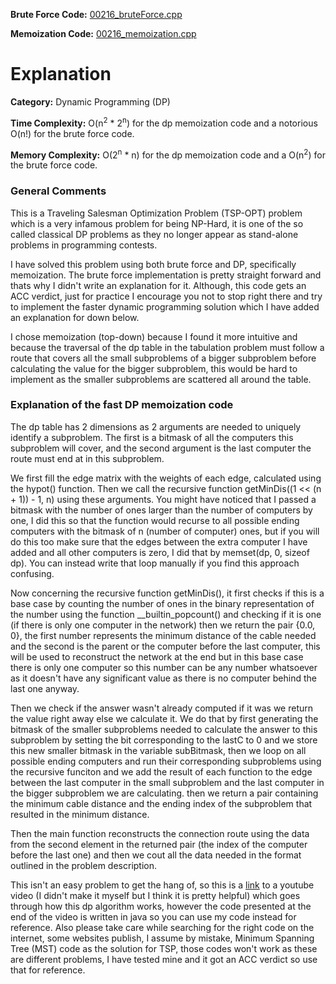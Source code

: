 **Brute Force Code:** [00216\_bruteForce.cpp](https://github.com/elgamalsalman/CPSolutions/blob/main/UVa/00216_Getting_in_Line/00216_bruteForce.cpp)

**Memoization Code:** [00216\_memoization.cpp](https://github.com/elgamalsalman/CPSolutions/blob/main/UVa/00216_Getting_in_Line/00216_memoization.cpp)

# Explanation

**Category:** Dynamic Programming (DP)

**Time Complexity:** O(n<sup>2</sup> * 2<sup>n</sup>) for the dp memoization code and a notorious O(n!) for the brute force code.

**Memory Complexity:** O(2<sup>n</sup> * n) for the dp memoization code and a O(n<sup>2</sup>) for the brute force code.

### General Comments

This is a Traveling Salesman Optimization Problem (TSP-OPT) problem which is a very infamous problem for being NP-Hard, it is one of the so called classical DP problems as they no longer appear as stand-alone problems in programming contests. 

I have solved this problem using both brute force and DP, specifically memoization. The brute force implementation is pretty straight forward and thats why I didn't write an explanation for it. Although, this code gets an ACC verdict, just for practice I encourage you not to stop right there and try to implement the faster dynamic programming solution which I have added an explanation for down below.

I chose memoization (top-down) because I found it more intuitive and because the traversal of the dp table in the tabulation problem must follow a route that covers all the small subproblems of a bigger subproblem before calculating the value for the bigger subproblem, this would be hard to implement as the smaller subproblems are scattered all around the table.

### Explanation of the fast DP memoization code

The dp table has 2 dimensions as 2 arguments are needed to uniquely identify a subproblem. The first is a bitmask of all the computers this subproblem will cover, and the second argument is the last computer the route must end at in this subproblem.

We first fill the edge matrix with the weights of each edge, calculated using the hypot() function. Then we call the recursive function getMinDis((1 << (n + 1)) - 1, n) using these arguments. You might have noticed that I passed a bitmask with the number of ones larger than the number of computers by one, I did this so that the function would recurse to all possible ending computers with the bitmask of n (number of computer) ones, but if you will do this too make sure that the edges between the extra computer I have added and all other computers is zero, I did that by memset(dp, 0, sizeof dp). You can instead write that loop manually if you find this approach confusing.

Now concerning the recursive function getMinDis(), it first checks if this is a base case by counting the number of ones in the binary representation of the number using the function \_\_builtin\_popcount() and checking if it is one (if there is only one computer in the network) then we return the pair {0.0, 0}, the first number represents the minimum distance of the cable needed and the second is the parent or the computer before the last computer, this will be used to reconstruct the network at the end but in this base case there is only one computer so this number can be any number whatsoever as it doesn't have any significant value as there is no computer behind the last one anyway.

Then we check if the answer wasn't already computed if it was we return the value right away else we calculate it. We do that by first generating the bitmask of the smaller subproblems needed to calculate the answer to this subproblem by setting the bit corresponding to the lastC to 0 and we store this new smaller bitmask in the variable subBitmask, then we loop on all possible ending computers and run their corresponding subproblems using the recursive funciton and we add the result of each function to the edge between the last computer in the small subproblem and the last computer in the bigger subproblem we are calculating. then we return a pair containing the minimum cable distance and the ending index of the subproblem that resulted in the minimum distance.

Then the main function reconstructs the connection route using the data from the second element in the returned pair (the index of the computer before the last one) and then we cout all the data needed in the format outlined in the problem description.

This isn't an easy problem to get the hang of, so this is a [link](https://www.youtube.com/watch?v=-JjA4BLQyqE&lc=UgzakVzoESzZfe-zJwl4AaABAg) to a youtube video (I didn't make it myself but I think it is pretty helpful) which goes through how this dp algorithm works, however the code presented at the end of the video is written in java so you can use my code instead for reference. Also please take care while searching for the right code on the internet, some websites publish, I assume by mistake, Minimum Spanning Tree (MST) code as the solution for TSP, those codes won't work as these are different problems, I have tested mine and it got an ACC verdict so use that for reference.
